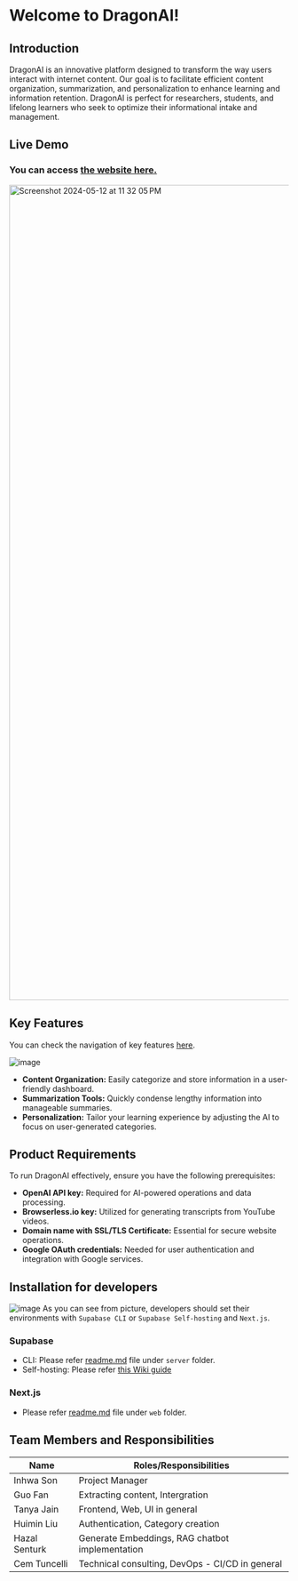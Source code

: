# Welcome to DragonAI!
## Introduction
DragonAI is an innovative platform designed to transform the way users interact with internet content. Our goal is to facilitate efficient content organization, summarization, and personalization to enhance learning and information retention. DragonAI is perfect for researchers, students, and lifelong learners who seek to optimize their informational intake and management.

## Live Demo
### You can access [the website here.](https://www.dragonai.live/)
<img width="1467" alt="Screenshot 2024-05-12 at 11 32 05 PM" src="https://github.com/mlim-usfca/PersonalKnowledge/assets/66104189/afaf4018-f973-46e5-b709-8b398e0a9d61">


## Key Features
You can check the navigation of key features [here](https://github.com/mlim-usfca/PersonalKnowledge/wiki/%F0%9F%8E%A5-Guide-to-Navigating-the-DragonAI-Website).

![image](https://github.com/mlim-usfca/PersonalKnowledge/assets/66104189/8e38a4e7-6a2a-4ebc-86ed-c3b2e4523f53)
- **Content Organization:** Easily categorize and store information in a user-friendly dashboard.
- **Summarization Tools:** Quickly condense lengthy information into manageable summaries.
- **Personalization:** Tailor your learning experience by adjusting the AI to focus on user-generated categories.

## Product Requirements
To run DragonAI effectively, ensure you have the following prerequisites:
- **OpenAI API key:** Required for AI-powered operations and data processing.
- **Browserless.io key:** Utilized for generating transcripts from YouTube videos.
- **Domain name with SSL/TLS Certificate:** Essential for secure website operations.
- **Google OAuth credentials:** Needed for user authentication and integration with Google services.

## Installation for developers 
![image](https://github.com/mlim-usfca/PersonalKnowledge/assets/66104189/d780bccc-82fe-465e-8164-341e65aaeb71)
As you can see from picture, developers should set their environments with `Supabase CLI` or `Supabase Self-hosting` and `Next.js`.
### Supabase
- CLI: Please refer [readme.md](https://github.com/mlim-usfca/PersonalKnowledge/blob/main/server/README.md) file under `server` folder.
- Self-hosting: Please refer [this Wiki guide](https://github.com/mlim-usfca/PersonalKnowledge/wiki/%F0%9F%91%89-Project-Guide-for-developers-(branch:-dev))

### Next.js
- Please refer [readme.md](https://github.com/mlim-usfca/PersonalKnowledge/blob/main/web/README.md) file under `web` folder.

## Team Members and Responsibilities
| Name         | Roles/Responsibilities                                          |
|--------------|-----------------------------------------------------------------|
| Inhwa Son    | Project Manager                                                 |
| Guo Fan      | Extracting content, Intergration                                |
| Tanya Jain   | Frontend, Web, UI in general                                    |
| Huimin Liu   | Authentication, Category creation                               |
| Hazal Senturk| Generate Embeddings, RAG chatbot implementation                 |
| Cem Tuncelli | Technical consulting, DevOps - CI/CD in general                 |

